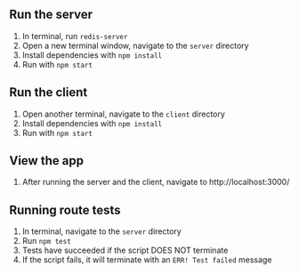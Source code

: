 ## Run the server
1. In terminal, run `redis-server`
1. Open a new terminal window, navigate to the `server` directory
2. Install dependencies with `npm install`
3. Run with `npm start`

## Run the client
1. Open another terminal, navigate to the `client` directory
2. Install dependencies with `npm install`
3. Run with `npm start`

## View the app
1. After running the server and the client, navigate to http://localhost:3000/

## Running route tests
1. In terminal, navigate to the `server` directory
2. Run `npm test`
3. Tests have succeeded if the script DOES NOT terminate
4. If the script fails, it will terminate with an `ERR! Test failed` message


